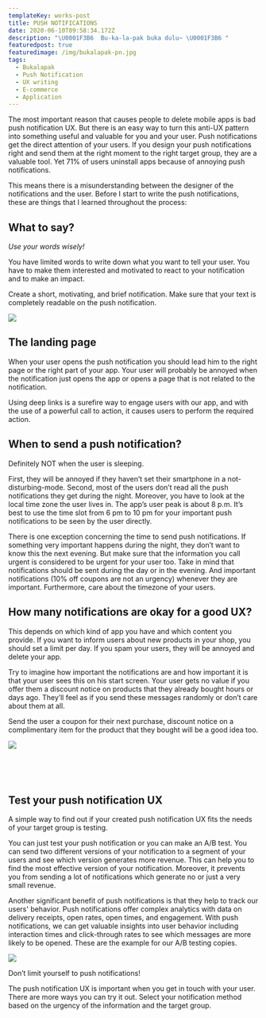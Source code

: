```yaml
---
templateKey: works-post
title: PUSH NOTIFICATIONS
date: 2020-06-10T09:58:34.172Z
description: "\U0001F3B6  Bu-ka-la-pak buka dulu~ \U0001F3B6 "
featuredpost: true
featuredimage: /img/bukalapak-pn.jpg
tags:
  - Bukalapak
  - Push Notification
  - UX writing
  - E-commerce
  - Application
---
```

The most important reason that causes people to delete mobile apps is bad push notification UX. But there is an easy way to turn this anti-UX pattern into something useful and valuable for you and your user. Push notifications get the direct attention of your users. If you design your push notifications right and send them at the right moment to the right target group, they are a valuable tool. Yet 71% of users uninstall apps because of annoying push notifications.



This means there is a misunderstanding between the designer of the notifications and the user. Before I start to write the push notifications, these are things that I learned throughout the process:



## What to say?

_Use your words wisely!_

You have limited words to write down what you want to tell your user. You have to make them interested and motivated to react to your notification and to make an impact.

Create a short, motivating, and brief notification. Make sure that your text is completely readable on the push notification.

![](/img/notification.png)

## The landing page

When your user opens the push notification you should lead him to the right page or the right part of your app. Your user will probably be annoyed when the notification just opens the app or opens a page that is not related to the notification.

Using deep links is a surefire way to engage users with our app, and with the use of a powerful call to action, it causes users to perform the required action. 

## When to send a push notification?

Definitely NOT when the user is sleeping.

First, they will be annoyed if they haven’t set their smartphone in a not-disturbing-mode. Second, most of the users don’t read all the push notifications they get during the night. Moreover, you have to look at the local time zone the user lives in. The app’s user peak is about 8 p.m. It’s best to use the time slot from 6 pm to 10 pm for your important push notifications to be seen by the user directly.

There is one exception concerning the time to send push notifications. If something very important happens during the night, they don’t want to know this the next evening. But make sure that the information you call urgent is considered to be urgent for your user too. Take in mind that notifications should be sent during the day or in the evening. And important notifications (10% off coupons are not an urgency) whenever they are important. Furthermore, care about the timezone of your users.



## How many notifications are okay for a good UX?

This depends on which kind of app you have and which content you provide. If you want to inform users about new products in your shop, you should set a limit per day. If you spam your users, they will be annoyed and delete your app.

Try to imagine how important the notifications are and how important it is that your user sees this on his start screen. Your user gets no value if you offer them a discount notice on products that they already bought hours or days ago. They’ll feel as if you send these messages randomly or don’t care about them at all.

Send the user a coupon for their next purchase, discount notice on a complimentary item for the product that they bought will be a good idea too.

![](/img/notification-1-.png)

 ‎

 ‎

## Test your push notification UX

A simple way to find out if your created push notification UX fits the needs of your target group is testing.

You can just test your push notification or you can make an A/B test. You can send two different versions of your notification to a segment of your users and see which version generates more revenue. This can help you to find the most effective version of your notification. Moreover, it prevents you from sending a lot of notifications which generate no or just a very small revenue.

Another significant benefit of push notifications is that they help to track our users' behavior. Push notifications offer complex analytics with data on delivery receipts, open rates, open times, and engagement. With push notifications, we can get valuable insights into user behavior including interaction times and click-through rates to see which messages are more likely to be opened. These are the example for our A/B testing copies.

![](/img/notification-2-.png)

Don’t limit yourself to push notifications!

The push notification UX is important when you get in touch with your user. There are more ways you can try it out. Select your notification method based on the urgency of the information and the target group.
